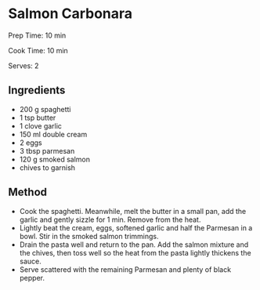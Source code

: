# Salmon Carbonara

Prep Time: 10 min

Cook Time: 10 min

Serves: 2

## Ingredients

- 200 g spaghetti
- 1 tsp butter
- 1 clove garlic
- 150 ml double cream
- 2 eggs
- 3 tbsp parmesan
- 120 g smoked salmon
- chives to garnish

## Method

- Cook the spaghetti. Meanwhile, melt the butter in a small pan, add the garlic and gently sizzle for 1 min. Remove from the heat.
- Lightly beat the cream, eggs, softened garlic and half the Parmesan in a bowl. Stir in the smoked salmon trimmings.
- Drain the pasta well and return to the pan. Add the salmon mixture and the chives, then toss well so the heat from the pasta lightly thickens the sauce.
- Serve scattered with the remaining Parmesan and plenty of black pepper.
